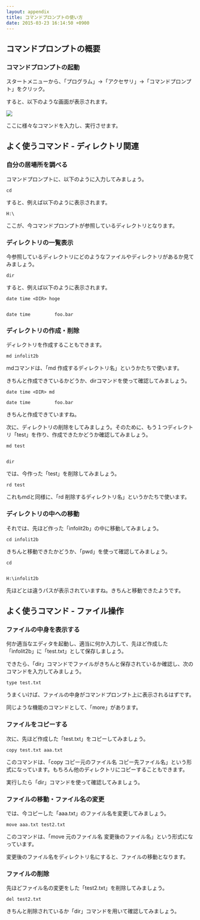 ```yaml
---
layout: appendix
title: コマンドプロンプトの使い方
date: 2015-03-23 16:14:50 +0900
---
```



コマンドプロンプトの概要
------------------
### コマンドプロンプトの起動

スタートメニューから、「プログラム」→「アクセサリ」→「コマンドプロンプト」をクリック。

すると、以下のような画面が表示されます。

![](2b01_00.png)

ここに様々なコマンドを入力し、実行させます。

よく使うコマンド - ディレクトリ関連
------------------
### 自分の居場所を調べる

コマンドプロンプトに、以下のように入力してみましょう。

    cd

すると、例えば以下のように表示されます。

    H:\

ここが、今コマンドプロンプトが参照しているディレクトリとなります。

### ディレクトリの一覧表示

今参照しているディレクトリにどのようなファイルやディレクトリがあるか見てみましょう。

    dir

すると、例えば以下のように表示されます。

    date time <DIR> hoge


    date time         foo.bar
### ディレクトリの作成・削除

ディレクトリを作成することもできます。

    md infolit2b

mdコマンドは、「md 作成するディレクトリ名」というかたちで使います。

きちんと作成できているかどうか、dirコマンドを使って確認してみましょう。

    date time <DIR> md

    date time         foo.bar

きちんと作成できていますね。

次に、ディレクトリの削除をしてみましょう。そのために、もう１つディレクトリ「test」を作り、作成できたかどうか確認してみましょう。

    md test


    dir

では、今作った「test」を削除してみましょう。


    rd test

これもmdと同様に、「rd 削除するディレクトリ名」というかたちで使います。
### ディレクトリの中への移動

それでは、先ほど作った「infolit2b」の中に移動してみましょう。


    cd infolit2b

きちんと移動できたかどうか、「pwd」を使って確認してみましょう。


    cd


    H:\infolit2b

先ほどとは違うパスが表示されていますね。きちんと移動できたようです。

よく使うコマンド - ファイル操作
------------------
### ファイルの中身を表示する

何か適当なエディタを起動し、適当に何か入力して、先ほど作成した「infolit2b」に「test.txt」として保存しましょう。

できたら、「dir」コマンドでファイルがきちんと保存されているか確認し、次のコマンドを入力してみましょう。


    type test.txt

うまくいけば、ファイルの中身がコマンドプロンプト上に表示されるはずです。

同じような機能のコマンドとして、「more」があります。
### ファイルをコピーする

次に、先ほど作成した「test.txt」をコピーしてみましょう。


    copy test.txt aaa.txt

このコマンドは、「copy コピー元のファイル名 コピー先ファイル名」という形式になっています。もちろん他のディレクトリにコピーすることもできます。

実行したら「dir」コマンドを使って確認してみましょう。
### ファイルの移動・ファイル名の変更

では、今コピーした「aaa.txt」のファイル名を変更してみましょう。


    move aaa.txt test2.txt

このコマンドは、「move 元のファイル名 変更後のファイル名」という形式になっています。

変更後のファイル名をディレクトリ名にすると、ファイルの移動となります。
### ファイルの削除

先ほどファイル名の変更をした「test2.txt」を削除してみましょう。


    del test2.txt

きちんと削除されているか「dir」コマンドを用いて確認してみましょう。
